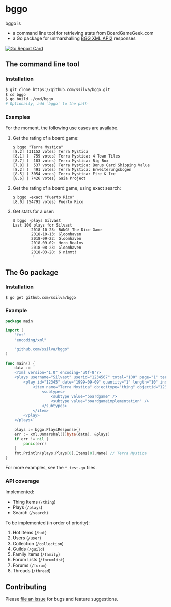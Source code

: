 # bggo

bggo is
- a command line tool for retrieving stats from BoardGameGeek.com
- a Go package for unmarshalling [BGG XML API2](https://boardgamegeek.com/wiki/page/BGG_XML_API2) responses

[![Go Report Card](https://goreportcard.com/badge/github.com/ssilva/bggo)](https://goreportcard.com/report/github.com/ssilva/bggo)

## The command line tool

### Installation
```bash
$ git clone https://github.com/ssilva/bggo.git
$ cd bggo
$ go build ./cmd/bggo
# Optionally, add `bggo` to the path
```

### Examples

For the moment, the following use cases are availabe.

1. Get the rating of a board game:
    ```
    $ bggo "Terra Mystica"
    [8.2] (31152 votes) Terra Mystica
    [8.1] (  759 votes) Terra Mystica: 4 Town Tiles
    [8.7] (  183 votes) Terra Mystica: Big Box
    [7.8] (  537 votes) Terra Mystica: Bonus Card Shipping Value
    [8.2] (  491 votes) Terra Mystica: Erweiterungsbogen
    [8.5] ( 3054 votes) Terra Mystica: Fire & Ice
    [8.6] ( 7426 votes) Gaia Project
    ```
2. Get the rating of a board game, using exact search:
    ```
    $ bggo -exact "Puerto Rico"
    [8.0] (54791 votes) Puerto Rico
    ```
2. Get stats for a user:
    ```
    $ bggo -plays Silvast
    Last 100 plays for Silvast
            2018-10-23: BANG! The Dice Game
            2018-10-13: Gloomhaven
            2018-09-22: Gloomhaven
            2018-09-02: Hero Realms
            2018-08-23: Gloomhaven
            2018-03-28: 6 nimmt!
            ⋮
    ```

## The Go package

### Installation
```bash
$ go get github.com/ssilva/bggo
```

### Example
```go
package main

import (
	"fmt"
	"encoding/xml"

	"github.com/ssilva/bggo"
)

func main() {
	data := `
	<?xml version="1.0" encoding="utf-8"?>
	<plays username="Silvast" userid="1234567" total="100" page="1" termsofuse="https://example.com">
		<play id="12345" date="1999-09-09" quantity="1" length="10" incomplete="1" nowinstats="1" location="Montreal">
			<item name="Terra Mystica" objecttype="thing" objectid="123">
				<subtypes>
					<subtype value="boardgame" />
					<subtype value="boardgameimplementation" />
				</subtypes>
			</item>
		</play>
	</plays>`

	plays := bggo.PlaysResponse{}
	err := xml.Unmarshal([]byte(data), &plays)
	if err != nil {
		panic(err)
	}
	fmt.Println(plays.Plays[0].Items[0].Name) // Terra Mystica
}
```
For more examples, see the `*_test.go` files.

### API coverage

Implemented:

- Thing Items (`/thing`)
- Plays (`/plays`)
- Search (`/search`)

To be implemented (in order of priority):

1. Hot Items (`/hot`)
1. Users (`/user`)
1. Collection (`/collection`)
1. Guilds (`/guild`)
1. Family Items (`/family`)
1. Forum Lists (`/forumlist`)
1. Forums (`/forum`)
1. Threads (`/thread`)

## Contributing

Please [file an issue](https://github.com/ssilva/bggo/issues) for bugs and feature suggestions.
